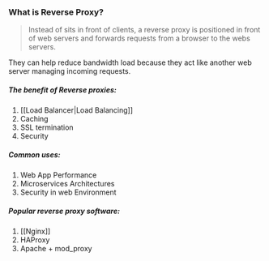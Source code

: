 ### What is Reverse Proxy?
> Instead of sits in front of clients, a reverse proxy is positioned in front of web servers and forwards requests from a browser to the webs servers.

They can help reduce bandwidth load because they act like another web server managing incoming requests. 

##### The benefit of Reverse proxies:
1. [[Load Balancer|Load Balancing]]
2. Caching
3. SSL termination
4. Security

##### Common uses:
1. Web App Performance
2. Microservices Architectures
3. Security in web Environment

##### Popular reverse proxy software:
1. [[Nginx]]
2. HAProxy
3. Apache + mod_proxy